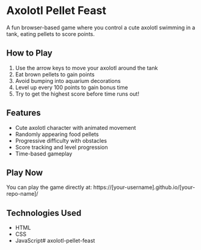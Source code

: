 # Axolotl Pellet Feast

A fun browser-based game where you control a cute axolotl swimming in a tank, eating pellets to score points.

## How to Play
1. Use the arrow keys to move your axolotl around the tank
2. Eat brown pellets to gain points
3. Avoid bumping into aquarium decorations
4. Level up every 100 points to gain bonus time
5. Try to get the highest score before time runs out!

## Features
- Cute axolotl character with animated movement
- Randomly appearing food pellets
- Progressive difficulty with obstacles
- Score tracking and level progression
- Time-based gameplay

## Play Now
You can play the game directly at: https://[your-username].github.io/[your-repo-name]/

## Technologies Used
- HTML
- CSS
- JavaScript# axolotl-pellet-feast
